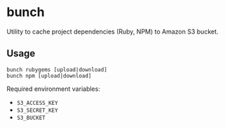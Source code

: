 # bunch

Utility to cache project dependencies (Ruby, NPM) to Amazon S3 bucket.

## Usage

```
bunch rubygems [upload|download]
bunch npm [upload|download]
```

Required environment variables:

- `S3_ACCESS_KEY`
- `S3_SECRET_KEY`
- `S3_BUCKET`
